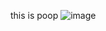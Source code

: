 this is poop
![image](https://user-images.githubusercontent.com/70546594/143971837-89fadebd-2406-4985-9e43-e1d3c6f06e3f.png)
